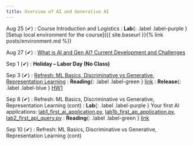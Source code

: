 ```yaml
---
title: Overview of AI and Generative AI
---
```


Aug 25 (✔)
: Course Introduction and Logistics
: **Lab**{: .label .label-purple } [Setup local environment for the course]({{ site.baseurl }}{% link posts/environment.md %})

Aug 27 (✔)
: [What is AI and Gen AI? Current Development and Challenges](https://iu.instructure.com/courses/2329710/files/193902152?module_item_id=36770363)

Sep 1 (✔)
: **Holiday – Labor Day (No Class)**

Sep 3 (✔)
: [Refresh: ML Basics, Discriminative vs Generative, Representation Learning](https://iu.instructure.com/courses/2329710/files/194149411?module_item_id=36805748)
: **Reading**{: .label .label-green } [link](https://link.springer.com/article/10.1007/s12525-021-00475-2) 
: **Release**{: .label .label-blue } [HW1](https://iu.instructure.com/courses/2329710/assignments/18113043)

Sep 8 (✔)
: Refresh: ML Basics, Discriminative vs Generative, Representation Learning (cont)
: **Lab**{: .label .label-purple } Your first AI applications: [lab1_first_ai_application.py](https://drive.google.com/file/d/1327JWIPh04z6LHx-AEn9WWrSwCvoKKHl/view?usp=sharing), [lab1b_first_ap_application.py](https://drive.google.com/file/d/1mqepgHfF6SORxgqDVfpL_1ecOplkaskT/view?usp=sharing), [lab2_first_api_query.py](https://drive.google.com/file/d/1xeDKJL-CiSCqtLeNffNAE_p2hkj1Opld/view?usp=sharing)
: **Reading**{: .label .label-green }  [link](https://writings.stephenwolfram.com/2023/02/what-is-chatgpt-doing-and-why-does-it-work/)

Sep 10 (✔)
: Refresh: ML Basics, Discriminative vs Generative, Representation Learning (cont)